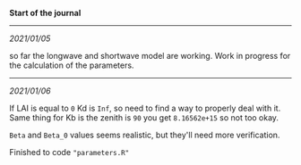 **Start of the journal**

________________
*2021/01/05*

so far the longwave and shortwave model are working.
Work in progress for the calculation of the parameters.

________________
*2021/01/06*

If LAI is equal to `0` Kd is `Inf`, so need to find a way to properly deal with it.  
Same thing for Kb is the zenith is `90` you get `8.16562e+15` so not too okay.

`Beta` and `Beta_0` values seems realistic, but they'll need more verification.

Finished to code `"parameters.R"` 